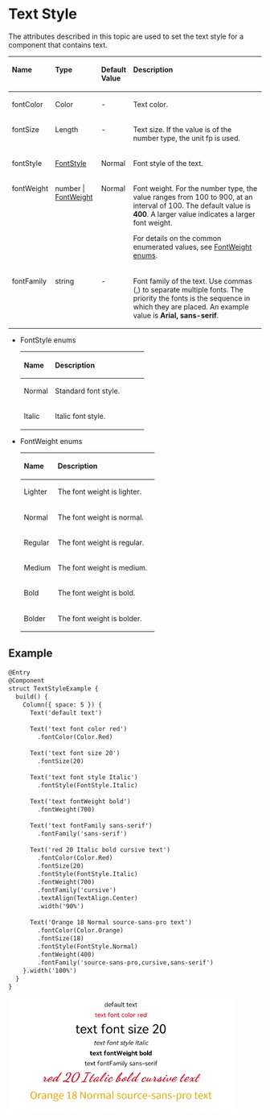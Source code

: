 # Text Style<a name="EN-US_TOPIC_0000001111681086"></a>

The attributes described in this topic are used to set the text style for a component that contains text.

<a name="table1272794482110"></a>
<table><thead align="left"><tr id="row1672764492111"><th class="cellrowborder" valign="top" width="13.15%" id="mcps1.1.5.1.1"><p id="p187274444211"><a name="p187274444211"></a><a name="p187274444211"></a>Name</p>
</th>
<th class="cellrowborder" valign="top" width="18.3%" id="mcps1.1.5.1.2"><p id="p5727104415214"><a name="p5727104415214"></a><a name="p5727104415214"></a>Type</p>
</th>
<th class="cellrowborder" valign="top" width="11.28%" id="mcps1.1.5.1.3"><p id="p127277445216"><a name="p127277445216"></a><a name="p127277445216"></a>Default Value</p>
</th>
<th class="cellrowborder" valign="top" width="57.269999999999996%" id="mcps1.1.5.1.4"><p id="p11727114417217"><a name="p11727114417217"></a><a name="p11727114417217"></a>Description</p>
</th>
</tr>
</thead>
<tbody><tr id="row1272884442111"><td class="cellrowborder" valign="top" width="13.15%" headers="mcps1.1.5.1.1 "><p id="p872874419212"><a name="p872874419212"></a><a name="p872874419212"></a>fontColor</p>
</td>
<td class="cellrowborder" valign="top" width="18.3%" headers="mcps1.1.5.1.2 "><p id="p3728744192114"><a name="p3728744192114"></a><a name="p3728744192114"></a>Color</p>
</td>
<td class="cellrowborder" valign="top" width="11.28%" headers="mcps1.1.5.1.3 "><p id="p1372816447214"><a name="p1372816447214"></a><a name="p1372816447214"></a>-</p>
</td>
<td class="cellrowborder" valign="top" width="57.269999999999996%" headers="mcps1.1.5.1.4 "><p id="p97281344132120"><a name="p97281344132120"></a><a name="p97281344132120"></a>Text color.</p>
</td>
</tr>
<tr id="row0728144152115"><td class="cellrowborder" valign="top" width="13.15%" headers="mcps1.1.5.1.1 "><p id="p5728134411218"><a name="p5728134411218"></a><a name="p5728134411218"></a>fontSize</p>
</td>
<td class="cellrowborder" valign="top" width="18.3%" headers="mcps1.1.5.1.2 "><p id="p77284448214"><a name="p77284448214"></a><a name="p77284448214"></a>Length</p>
</td>
<td class="cellrowborder" valign="top" width="11.28%" headers="mcps1.1.5.1.3 "><p id="p67281844112112"><a name="p67281844112112"></a><a name="p67281844112112"></a>-</p>
</td>
<td class="cellrowborder" valign="top" width="57.269999999999996%" headers="mcps1.1.5.1.4 "><p id="p20728544112119"><a name="p20728544112119"></a><a name="p20728544112119"></a>Text size. If the value is of the number type, the unit fp is used.</p>
</td>
</tr>
<tr id="row117281144172120"><td class="cellrowborder" valign="top" width="13.15%" headers="mcps1.1.5.1.1 "><p id="p272864422118"><a name="p272864422118"></a><a name="p272864422118"></a>fontStyle</p>
</td>
<td class="cellrowborder" valign="top" width="18.3%" headers="mcps1.1.5.1.2 "><p id="p207281044182117"><a name="p207281044182117"></a><a name="p207281044182117"></a><a href="#li6906111945316">FontStyle</a></p>
</td>
<td class="cellrowborder" valign="top" width="11.28%" headers="mcps1.1.5.1.3 "><p id="p072854416211"><a name="p072854416211"></a><a name="p072854416211"></a>Normal</p>
</td>
<td class="cellrowborder" valign="top" width="57.269999999999996%" headers="mcps1.1.5.1.4 "><p id="p19180235236"><a name="p19180235236"></a><a name="p19180235236"></a>Font style of the text.</p>
</td>
</tr>
<tr id="row19728154413218"><td class="cellrowborder" valign="top" width="13.15%" headers="mcps1.1.5.1.1 "><p id="p9728244122117"><a name="p9728244122117"></a><a name="p9728244122117"></a>fontWeight</p>
</td>
<td class="cellrowborder" valign="top" width="18.3%" headers="mcps1.1.5.1.2 "><p id="p9471820103010"><a name="p9471820103010"></a><a name="p9471820103010"></a>number | <a href="#li24391125115311">FontWeight</a></p>
</td>
<td class="cellrowborder" valign="top" width="11.28%" headers="mcps1.1.5.1.3 "><p id="p9728144419218"><a name="p9728144419218"></a><a name="p9728144419218"></a>Normal</p>
</td>
<td class="cellrowborder" valign="top" width="57.269999999999996%" headers="mcps1.1.5.1.4 "><p id="p1422814610347"><a name="p1422814610347"></a><a name="p1422814610347"></a>Font weight. For the number type, the value ranges from 100 to 900, at an interval of 100. The default value is <strong id="b89916571465"><a name="b89916571465"></a><a name="b89916571465"></a>400</strong>. A larger value indicates a larger font weight.</p>
<p id="p5728184432119"><a name="p5728184432119"></a><a name="p5728184432119"></a>For details on the common enumerated values, see <a href="#li24391125115311">FontWeight enums</a>.</p>
</td>
</tr>
<tr id="row18318204813215"><td class="cellrowborder" valign="top" width="13.15%" headers="mcps1.1.5.1.1 "><p id="p2319348153210"><a name="p2319348153210"></a><a name="p2319348153210"></a>fontFamily</p>
</td>
<td class="cellrowborder" valign="top" width="18.3%" headers="mcps1.1.5.1.2 "><p id="p73191748103218"><a name="p73191748103218"></a><a name="p73191748103218"></a>string</p>
</td>
<td class="cellrowborder" valign="top" width="11.28%" headers="mcps1.1.5.1.3 "><p id="p10319144823214"><a name="p10319144823214"></a><a name="p10319144823214"></a>-</p>
</td>
<td class="cellrowborder" valign="top" width="57.269999999999996%" headers="mcps1.1.5.1.4 "><p id="p9319164810326"><a name="p9319164810326"></a><a name="p9319164810326"></a>Font family of the text. Use commas (,) to separate multiple fonts. The priority the fonts is the sequence in which they are placed. An example value is <strong id="b178133520810"><a name="b178133520810"></a><a name="b178133520810"></a>Arial, sans-serif</strong>.</p>
</td>
</tr>
</tbody>
</table>

-   <a name="li6906111945316"></a>FontStyle enums

    <a name="table3452114216394"></a>
    <table><thead align="left"><tr id="row245219426397"><th class="cellrowborder" valign="top" width="25.2%" id="mcps1.1.3.1.1"><p id="p545244283914"><a name="p545244283914"></a><a name="p545244283914"></a>Name</p>
    </th>
    <th class="cellrowborder" valign="top" width="74.8%" id="mcps1.1.3.1.2"><p id="p2452114203917"><a name="p2452114203917"></a><a name="p2452114203917"></a>Description</p>
    </th>
    </tr>
    </thead>
    <tbody><tr id="row6452144218390"><td class="cellrowborder" valign="top" width="25.2%" headers="mcps1.1.3.1.1 "><p id="p34529427398"><a name="p34529427398"></a><a name="p34529427398"></a>Normal</p>
    </td>
    <td class="cellrowborder" valign="top" width="74.8%" headers="mcps1.1.3.1.2 "><p id="p1245211421393"><a name="p1245211421393"></a><a name="p1245211421393"></a>Standard font style.</p>
    </td>
    </tr>
    <tr id="row12452184217398"><td class="cellrowborder" valign="top" width="25.2%" headers="mcps1.1.3.1.1 "><p id="p54523425398"><a name="p54523425398"></a><a name="p54523425398"></a>Italic</p>
    </td>
    <td class="cellrowborder" valign="top" width="74.8%" headers="mcps1.1.3.1.2 "><p id="p745215426391"><a name="p745215426391"></a><a name="p745215426391"></a>Italic font style.</p>
    </td>
    </tr>
    </tbody>
    </table>


-   <a name="li24391125115311"></a>FontWeight enums

    <a name="table1840481341616"></a>
    <table><thead align="left"><tr id="row1540401313169"><th class="cellrowborder" valign="top" width="25.2%" id="mcps1.1.3.1.1"><p id="p11404101319164"><a name="p11404101319164"></a><a name="p11404101319164"></a>Name</p>
    </th>
    <th class="cellrowborder" valign="top" width="74.8%" id="mcps1.1.3.1.2"><p id="p240461331619"><a name="p240461331619"></a><a name="p240461331619"></a>Description</p>
    </th>
    </tr>
    </thead>
    <tbody><tr id="row940412136164"><td class="cellrowborder" valign="top" width="25.2%" headers="mcps1.1.3.1.1 "><p id="p8404131313162"><a name="p8404131313162"></a><a name="p8404131313162"></a>Lighter</p>
    </td>
    <td class="cellrowborder" valign="top" width="74.8%" headers="mcps1.1.3.1.2 "><p id="p18404151391615"><a name="p18404151391615"></a><a name="p18404151391615"></a>The font weight is lighter.</p>
    </td>
    </tr>
    <tr id="row84041113121615"><td class="cellrowborder" valign="top" width="25.2%" headers="mcps1.1.3.1.1 "><p id="p164047136166"><a name="p164047136166"></a><a name="p164047136166"></a>Normal</p>
    </td>
    <td class="cellrowborder" valign="top" width="74.8%" headers="mcps1.1.3.1.2 "><p id="p17404813161612"><a name="p17404813161612"></a><a name="p17404813161612"></a>The font weight is normal.</p>
    </td>
    </tr>
    <tr id="row740412136162"><td class="cellrowborder" valign="top" width="25.2%" headers="mcps1.1.3.1.1 "><p id="p1040413132166"><a name="p1040413132166"></a><a name="p1040413132166"></a>Regular</p>
    </td>
    <td class="cellrowborder" valign="top" width="74.8%" headers="mcps1.1.3.1.2 "><p id="p2404171314163"><a name="p2404171314163"></a><a name="p2404171314163"></a>The font weight is regular.</p>
    </td>
    </tr>
    <tr id="row4404013161612"><td class="cellrowborder" valign="top" width="25.2%" headers="mcps1.1.3.1.1 "><p id="p1740414136168"><a name="p1740414136168"></a><a name="p1740414136168"></a>Medium</p>
    </td>
    <td class="cellrowborder" valign="top" width="74.8%" headers="mcps1.1.3.1.2 "><p id="p4404191313165"><a name="p4404191313165"></a><a name="p4404191313165"></a>The font weight is medium.</p>
    </td>
    </tr>
    <tr id="row1353733241814"><td class="cellrowborder" valign="top" width="25.2%" headers="mcps1.1.3.1.1 "><p id="p35383322189"><a name="p35383322189"></a><a name="p35383322189"></a>Bold</p>
    </td>
    <td class="cellrowborder" valign="top" width="74.8%" headers="mcps1.1.3.1.2 "><p id="p16538173212187"><a name="p16538173212187"></a><a name="p16538173212187"></a>The font weight is bold.</p>
    </td>
    </tr>
    <tr id="row19186440141814"><td class="cellrowborder" valign="top" width="25.2%" headers="mcps1.1.3.1.1 "><p id="p6186340151810"><a name="p6186340151810"></a><a name="p6186340151810"></a>Bolder</p>
    </td>
    <td class="cellrowborder" valign="top" width="74.8%" headers="mcps1.1.3.1.2 "><p id="p1818615400189"><a name="p1818615400189"></a><a name="p1818615400189"></a>The font weight is bolder.</p>
    </td>
    </tr>
    </tbody>
    </table>


## Example<a name="section17655814153017"></a>

```
@Entry
@Component
struct TextStyleExample {
  build() {
    Column({ space: 5 }) {
      Text('default text')

      Text('text font color red')
        .fontColor(Color.Red)

      Text('text font size 20')
        .fontSize(20)

      Text('text font style Italic')
        .fontStyle(FontStyle.Italic)

      Text('text fontWeight bold')
        .fontWeight(700)

      Text('text fontFamily sans-serif')
        .fontFamily('sans-serif')

      Text('red 20 Italic bold cursive text')
        .fontColor(Color.Red)
        .fontSize(20)
        .fontStyle(FontStyle.Italic)
        .fontWeight(700)
        .fontFamily('cursive')
        .textAlign(TextAlign.Center)
        .width('90%')

      Text('Orange 18 Normal source-sans-pro text')
        .fontColor(Color.Orange)
        .fontSize(18)
        .fontStyle(FontStyle.Normal)
        .fontWeight(400)
        .fontFamily('source-sans-pro,cursive,sans-serif')
    }.width('100%')
  }
}
```

![](figures/textstyle.png)

